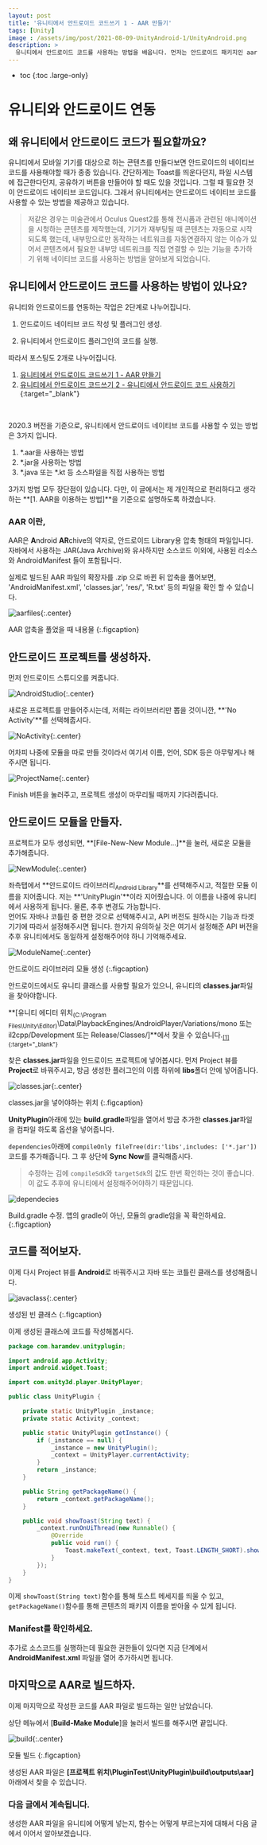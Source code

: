 ```yaml
---
layout: post
title: '유니티에서 안드로이드 코드쓰기 1 - AAR 만들기'
tags: [Unity]
image : /assets/img/post/2021-08-09-UnityAndroid-1/UnityAndroid.png
description: >
  유니티에서 안드로이드 코드를 사용하는 방법을 배웁니다. 먼저는 안드로이드 패키지인 aar 파일을 만드는 방법을 알아봅니다.
---
```


* toc
{:toc .large-only}


# 유니티와 안드로이드 연동

## 왜 유니티에서 안드로이드 코드가 필요할까요?

유니티에서 모바일 기기를 대상으로 하는 콘텐츠를 만들다보면 안드로이드의 네이티브 코드를 사용해야할 때가 종종 있습니다. 간단하게는 Toast를 띄운다던지, 파일 시스템에 접근한다던지, 공유하기 버튼을 만들어야 할 때도 있을 것입니다. 그럴 때 필요한 것이 안드로이드 네이티브 코드입니다. 그래서 유니티에서는 안드로이드 네이티브 코드를 사용할 수 있는 방법을 제공하고 있습니다.

> 저같은 경우는 미술관에서 Oculus Quest2를 통해 전시품과 관련된 애니메이션을 시청하는 콘텐츠를 제작했는데, 기기가 재부팅될 때 콘텐츠는 자동으로 시작되도록 했는데, 내부망으로만 동작하는 네트워크를 자동연결하지 않는 이슈가 있어서 콘텐츠에서 필요한 내부망 네트워크를 직접 연결할 수 있는 기능을 추가하기 위해 네이티브 코드를 사용하는 방법을 알아보게 되었습니다. 

## 유니티에서 안드로이드 코드를 사용하는 방법이 있나요?

유니티와 안드로이드를 연동하는 작업은 2단계로 나누어집니다. 

1. 안드로이드 네이티브 코드 작성 및 플러그인 생성.

2. 유니티에서 안드로이드 플러그인의 코드를 실행.

따라서 포스팅도 2개로 나누어집니다.

1. [유니티에서 안드로이드 코드쓰기 1 - AAR 만들기](#)
2. [유니티에서 안드로이드 코드쓰기 2 - 유니티에서 안드로이드 코드 사용하기 ](#){:target="_blank"}

<br/>

2020.3 버전을 기준으로, 유니티에서 안드로이드 네이티브 코드를 사용할 수 있는 방법은 3가지 입니다.

1. *.aar을 사용하는 방법
2. *.jar을 사용하는 방법
3. *.java 또는 *.kt 등 소스파일을 직접 사용하는 방법

3가지 방법 모두 장단점이 있습니다. 다만, 이 글에서는 제 개인적으로 편리하다고 생각하는 **[1. AAR을 이용하는 방법]**을 기준으로 설명하도록 하겠습니다.

### AAR 이란,

AAR은 **A**ndroid **AR**chive의 약자로, 안드로이드 Library용 압축 형태의 파일입니다. 자바에서 사용하는 JAR(Java Archive)와 유사하지만 소스코드 이외에, 사용된 리소스와 AndroidManifest 들이 포함됩니다.

실제로 빌드된 AAR 파일의 확장자를 .zip 으로 바뀐 뒤 압축을 풀어보면, 'AndroidManifest.xml', 'classes.jar', 'res/', 'R.txt' 등의 파일을 확인 할 수 있습니다.

![aarfiles](../../assets/img/post/2021-08-09-UnityAndroid-1/aarfiles.png){:.center}

AAR 압축을 풀었을 때 내용물
{:.figcaption}

## 안드로이드 프로젝트를 생성하자.

먼저 안드로이드 스튜디오를 켜줍니다.

![AndroidStudio](../../assets/img/post/2021-08-09-UnityAndroid-1/AndroidStudio.png){:.center}

새로운 프로젝트를 만들어주시는데, 저희는 라이브러리만 뽑을 것이니깐, **'No Activity'**를 선택해줍시다.

![NoActivity](../../assets/img/post/2021-08-09-UnityAndroid-1/NoActivity.png){:.center}

어차피 나중에 모듈을 따로 만들 것이라서 여기서 이름, 언어, SDK 등은 아무렇게나 해주시면 됩니다. 

![ProjectName](../../assets/img/post/2021-08-09-UnityAndroid-1/ProjectName.png){:.center}

Finish 버튼을 눌러주고, 프로젝트 생성이 마무리될 때까지 기다려줍니다. 

## 안드로이드 모듈을 만들자.

프로젝트가 모두 생성되면, **[File-New-New Module...]**을 눌러, 새로운 모듈을 추가해줍니다.

![NewModule](../../assets/img/post/2021-08-09-UnityAndroid-1/NewModule.png){:.center}

좌측탭에서 **안드로이드 라이브러리<sub>Android Library</sub>**를 선택해주시고, 적절한 모듈 이름을 지어줍니다. 저는 **'UnityPlugin'**이라 지어줬습니다. 이 이름을 나중에 유니티에서 사용하게 됩니다. 물론, 추후 변경도 가능합니다.  
언어도 자바나 코틀린 중 편한 것으로 선택해주시고, API 버전도 원하시는 기능과 타겟 기기에 따라서 설정해주시면 됩니다. 한가지 유의하실 것은 여기서 설정해준 API 버전을 추후 유니티에서도 동일하게 설정해주어야 하니 기억해주세요.

![ModuleName](../../assets/img/post/2021-08-09-UnityAndroid-1/ModuleName.png){:.center}

안드로이드 라이브러리 모듈 생성
{:.figcaption}

안드로이드에서도 유니티 클래스를 사용할 필요가 있으니, 유니티의 **classes.jar**파일을 찾아야합니다.

**[유니티 에디터 위치<sub>(C:\Program Files\Unity\Editor)</sub>\Data\PlaybackEngines/AndroidPlayer/Variations/mono 또는 il2cpp/Development 또는 Release/Classes/]**에서 찾을 수 있습니다.<sub>[[1]](https://docs.unity3d.com/2019.4/Documentation/Manual/AndroidUnityPlayerActivity.html){:target="_blank"}</sub>

찾은 **classes.jar**파일을 안드로이드 프로젝트에 넣어봅시다. 먼저 Project 뷰를 **Project**로 바꿔주시고, 방금 생성한 플러그인의 이름 하위에 **libs**폴더 안에 넣어줍니다.

![classes.jar](../../assets/img/post/2021-08-09-UnityAndroid-1/classes.jar.png){:.center}

classes.jar을 넣어야하는 위치
{:.figcaption}

**UnityPlugin**아래에 있는 **build.gradle**파일을 열어서 방금 추가한 **classes.jar**파일을 컴파일 하도록 옵션을 넣어줍니다.

`dependencies`아래에 `compileOnly fileTree(dir:'libs',includes: ['*.jar'])` 코드를 추가해줍니다. 그 후 상단에 **Sync Now**를 클릭해줍시다. 

> 수정하는 김에 `compileSdk`와 `targetSdk`의 값도 한번 확인하는 것이 좋습니다. 이 값도 추후에 유니티에서 설정해주어야하기 때문입니다.

![dependecies](../../assets/img/post/2021-08-09-UnityAndroid-1/dependecies.png)

Build.gradle 수정. 앱의 gradle이 아닌, 모듈의 gradle임을 꼭 확인하세요.
{:.figcaption}

## 코드를 적어보자.



이제 다시 Project 뷰를 **Android**로 바꿔주시고 자바 또는 코틀린 클래스를 생성해줍니다.

![javaclass](../../assets/img/post/2021-08-09-UnityAndroid-1/javaclass.png){:.center}

생성된 빈 클래스
{:.figcaption}

이제 생성된 클래스에 코드를 작성해봅시다.

```java
package com.haramdev.unityplugin;

import android.app.Activity;
import android.widget.Toast;

import com.unity3d.player.UnityPlayer;

public class UnityPlugin {

    private static UnityPlugin _instance;
    private static Activity _context;

    public static UnityPlugin getInstance() {
        if (_instance == null) {
            _instance = new UnityPlugin();
            _context = UnityPlayer.currentActivity;
        }
        return _instance;
    }

    public String getPackageName() {
        return _context.getPackageName();
    }

    public void showToast(String text) {
        _context.runOnUiThread(new Runnable() {
            @Override
            public void run() {
                Toast.makeText(_context, text, Toast.LENGTH_SHORT).show();
            }
        });
    }
}
```

이제 `showToast(String text)`함수를 통해 토스트 메세지를 띄울 수 있고, `getPackageName()`함수를 통해 콘텐츠의 패키지 이름을 받아올 수 있게 됩니다. 

### Manifest를 확인하세요.

추가로 소스코드를 실행하는데 필요한 권한들이 있다면 지금 단계에서 **AndroidManifest.xml** 파일을 열어 추가하시면 됩니다.

## 마지막으로 AAR로 빌드하자.

이제 마지막으로 작성한 코드를 AAR 파일로 빌드하는 일만 남았습니다.

상단 메뉴에서 [**Build-Make Module**]을 눌러서 빌드를 해주시면 끝입니다.

![build](../../assets/img/post/2021-08-09-UnityAndroid-1/build.png){:.center}

모듈 빌드
{:.figcaption}

생성된 AAR 파일은 **[프로젝트 위치\PluginTest\UnityPlugin\build\outputs\aar]** 아래에서 찾을 수 있습니다. 

### 다음 글에서 계속됩니다.

생성한 AAR 파일을 유니티에 어떻게 넣는지, 함수는 어떻게 부르는지에 대해서 다음 글에서 이어서 알아보겠습니다.
